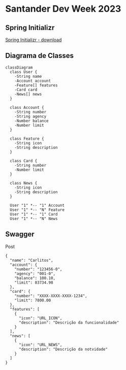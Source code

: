 # Santander Dev Week 2023

## Spring Initializr

[Spring Initializr - download](https://start.spring.io/#!type=gradle-project&language=java&platformVersion=3.1.2&packaging=jar&jvmVersion=17&groupId=br.com.carlosjunior&artifactId=santander-dev-week-2023&name=santander-dev-week-2023&description=Java%20RESTful%20API%20Santander%20Dev%20Week%202023&packageName=br.com.carlosjunior.santander-dev-week-2023&dependencies=web,data-jpa,h2,postgresql)

## Diagrama de Classes

```mermaid
classDiagram
  class User {
    -String name
    -Account account
    -Feature[] features
    -Card card
    -News[] news
  }

  class Account {
    -String number
    -String agency
    -Number balance
    -Number limit
  }

  class Feature {
    -String icon
    -String description
  }

  class Card {
    -String number
    -Number limit
  }

  class News {
    -String icon
    -String description
  }

  User "1" *-- "1" Account
  User "1" *-- "N" Feature
  User "1" *-- "1" Card
  User "1" *-- "N" News
```

## Swagger

Post
````
{
  "name": "Carlitos",
  "account": {
    "number": "123456-0",
    "agency": "001-0",
    "balance": 100.10,
    "limit": 83734.98
  },
  "card": {
    "number": "XXXX-XXXX-XXXX-1234",
    "limit": 7800.00
  },
  "features": [
    {
      "icon": "URL_ICON",
      "description": "Descrição da funcionalidade"
    }
  ],
  "news": [
    {
      "icon": "URL_NEWS",
      "description": "Descrição da notvidade"
    }
  ]
}
````

